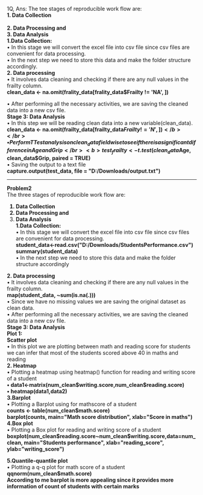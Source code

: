 1Q,
Ans:   The tee stages of reproducible work flow are:</br>
<b>1.	Data Collection </br></br>
2.	Data Processing and </br>
3.	Data Analysis</br>
1.Data Collection:</b></br>
•	In this stage we will convert the excel file into csv file since csv files are convenient for data processing.</br>
•	In the next step we need to store this data and make the folder structure accordingly.</br>
<b>2. Data processing</b></br>
•	It involves data cleaning and checking if there are any null values in the frailty column.</br>
<b>clean_data <- na.omit(frality_data[frality_data$Frailty != 'NA', ])</b>
 
•	After performing all the necessary activities, we are saving the cleaned data into a new csv file.</br>
<b>
Stage 3: Data Analysis</b>
</br>
•	In this step we will be reading clean data into a new variable(clean_data).</br>
  <b>clean_data <- na.omit(frailty_data[frailty_data$Frailty != 'N', ])</b></br>
•	Perform T Test analysis on clean_data field wise to see if there is a significant difference in Age and Grip</br>
    <b>
      test_frailty<-t.test(clean_data$Age, clean_data$Grip, paired = TRUE)</b></br>
•	Saving the output to a text file</br>
      <b>
        capture.output(test_data, file = "D:/Downloads/output.txt")</b></br>
        <hr>
<b> Problem2</b></br>
The three stages of reproducible work flow are:</br>
 <b>
1.	Data Collection </br>
2.	Data Processing and </br>
3.	Data Analysis</br>
1.Data Collection:</br></b>
•	In this stage we will convert the excel file into csv file since csv files are convenient for data processing.</br>
<b>student_data<-read.csv("D:/Downloads/StudentsPerformance.csv")</br>
                           summary(student_data)</b></br>
•	In the next step we need to store this data and make the folder structure accordingly</br>
<b>
2. Data processing</b></br>
•	It involves data cleaning and checking if there are any null values in the frailty column.</br>
<b>map(student_data, ~sum(is.na(.)))</b></br>
•	Since we have no missing values we are saving the original dataset as clean data.</br>
•	After performing all the necessary activities, we are saving the cleaned data into a new csv file.</br>
<b>
Stage 3: Data Analysis</br>
Plot 1:</br>
Scatter plot</b></br>
•	In this plot we are plotting between math and reading score for students we can infer that most of the students scored above 40 in maths and reading</br>
<b>2. Heatmap</b></br>
•	Plotting a heatmap using heatmap() function for reading and writing score of a student</br>
<b>
  •	data1<-matrix(num_clean$writing.score,num_clean$reading.score)</b></br>
  <b>
•	heatmap(data1,data2)</b></br>
<b>
3.Barplot</b></br>
•	Plotting a Barplot using for mathscore of a student</br>
<b>counts <- table(num_clean$math.score)</br>
barplot(counts, main="Math score distribution",
             xlab="Score in maths")</b></br>
<b>4.Box plot</b></br>
•	Plotting a Box plot for reading and writing score of a student</br>
<b>
boxplot(num_clean$reading.score~num_clean$writing.score,data=num_clean, main="Students performance",
xlab="reading_score", ylab="writing_score")</b></br>

<b>5.Quantile-quantile plot</b></br>
•	Plotting a q-q plot for math score of a student</br>
<b>qqnorm(num_clean$math.score)</b></br>
<b>According to me barplot is more appealing since it provides more information of count of students with certain marks</br></b>


